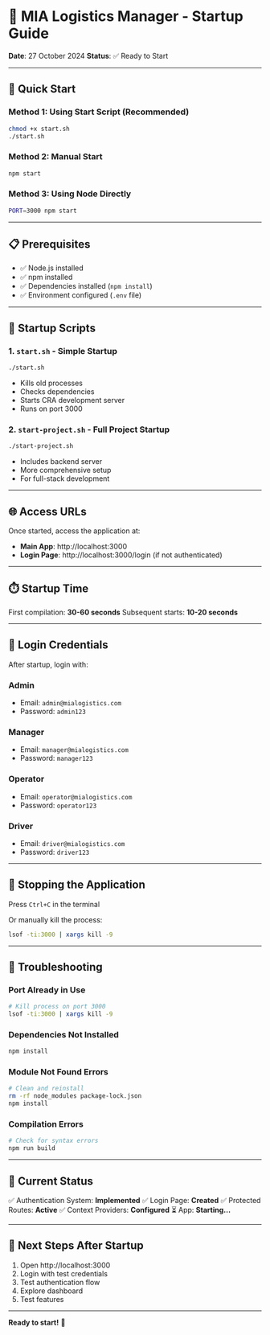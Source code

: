 # 🚀 MIA Logistics Manager - Startup Guide

**Date**: 27 October 2024
**Status**: ✅ Ready to Start

---

## 🎯 Quick Start

### Method 1: Using Start Script (Recommended)
```bash
chmod +x start.sh
./start.sh
```

### Method 2: Manual Start
```bash
npm start
```

### Method 3: Using Node Directly
```bash
PORT=3000 npm start
```

---

## 📋 Prerequisites

- ✅ Node.js installed
- ✅ npm installed
- ✅ Dependencies installed (`npm install`)
- ✅ Environment configured (`.env` file)

---

## 🔧 Startup Scripts

### 1. `start.sh` - Simple Startup
```bash
./start.sh
```
- Kills old processes
- Checks dependencies
- Starts CRA development server
- Runs on port 3000

### 2. `start-project.sh` - Full Project Startup
```bash
./start-project.sh
```
- Includes backend server
- More comprehensive setup
- For full-stack development

---

## 🌐 Access URLs

Once started, access the application at:
- **Main App**: http://localhost:3000
- **Login Page**: http://localhost:3000/login (if not authenticated)

---

## ⏱️ Startup Time

First compilation: **30-60 seconds**
Subsequent starts: **10-20 seconds**

---

## 🔐 Login Credentials

After startup, login with:

### Admin
- Email: `admin@mialogistics.com`
- Password: `admin123`

### Manager
- Email: `manager@mialogistics.com`
- Password: `manager123`

### Operator
- Email: `operator@mialogistics.com`
- Password: `operator123`

### Driver
- Email: `driver@mialogistics.com`
- Password: `driver123`

---

## 🛑 Stopping the Application

Press `Ctrl+C` in the terminal

Or manually kill the process:
```bash
lsof -ti:3000 | xargs kill -9
```

---

## 🐛 Troubleshooting

### Port Already in Use
```bash
# Kill process on port 3000
lsof -ti:3000 | xargs kill -9
```

### Dependencies Not Installed
```bash
npm install
```

### Module Not Found Errors
```bash
# Clean and reinstall
rm -rf node_modules package-lock.json
npm install
```

### Compilation Errors
```bash
# Check for syntax errors
npm run build
```

---

## 📝 Current Status

✅ Authentication System: **Implemented**
✅ Login Page: **Created**
✅ Protected Routes: **Active**
✅ Context Providers: **Configured**
⏳ App: **Starting...**

---

## 🎯 Next Steps After Startup

1. Open http://localhost:3000
2. Login with test credentials
3. Test authentication flow
4. Explore dashboard
5. Test features

---

**Ready to start!** 🚀
